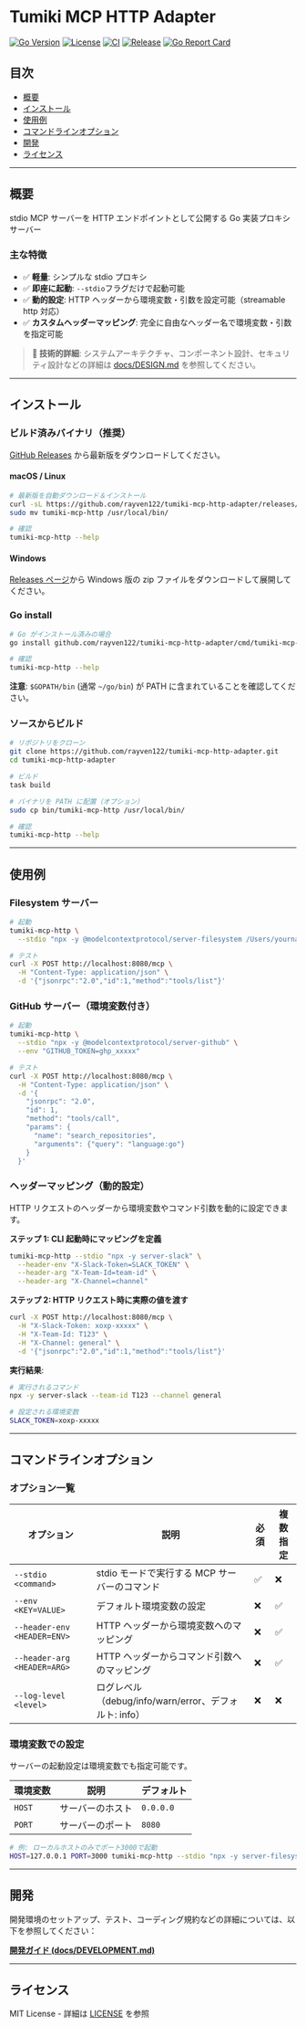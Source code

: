 # Tumiki MCP HTTP Adapter

[![Go Version](https://img.shields.io/badge/Go-1.25%2B-blue.svg)](https://golang.org/)
[![License](https://img.shields.io/badge/License-MIT-green.svg)](LICENSE)
[![CI](https://github.com/rayven122/tumiki-mcp-http-adapter/workflows/CI/badge.svg)](https://github.com/rayven122/tumiki-mcp-http-adapter/actions/workflows/ci.yml)
[![Release](https://img.shields.io/github/v/release/rayven122/tumiki-mcp-http-adapter)](https://github.com/rayven122/tumiki-mcp-http-adapter/releases)
[![Go Report Card](https://goreportcard.com/badge/github.com/rayven122/tumiki-mcp-http-adapter)](https://goreportcard.com/report/github.com/rayven122/tumiki-mcp-http-adapter)

## 目次

- [概要](#概要)
- [インストール](#インストール)
- [使用例](#使用例)
- [コマンドラインオプション](#コマンドラインオプション)
- [開発](#開発)
- [ライセンス](#ライセンス)

---

## 概要

stdio MCP サーバーを HTTP エンドポイントとして公開する Go 実装プロキシサーバー

### 主な特徴

- ✅ **軽量**: シンプルな stdio プロキシ
- ✅ **即座に起動**: `--stdio`フラグだけで起動可能
- ✅ **動的設定**: HTTP ヘッダーから環境変数・引数を設定可能（streamable http 対応）
- ✅ **カスタムヘッダーマッピング**: 完全に自由なヘッダー名で環境変数・引数を指定可能

> **📖 技術的詳細**: システムアーキテクチャ、コンポーネント設計、セキュリティ設計などの詳細は [docs/DESIGN.md](docs/DESIGN.md) を参照してください。

---

## インストール

### ビルド済みバイナリ（推奨）

[GitHub Releases](https://github.com/rayven122/tumiki-mcp-http-adapter/releases) から最新版をダウンロードしてください。

#### macOS / Linux

```bash
# 最新版を自動ダウンロード＆インストール
curl -sL https://github.com/rayven122/tumiki-mcp-http-adapter/releases/latest/download/tumiki-mcp-http_$(uname -s)_$(uname -m).tar.gz | tar xz
sudo mv tumiki-mcp-http /usr/local/bin/

# 確認
tumiki-mcp-http --help
```

#### Windows

[Releases ページ](https://github.com/rayven122/tumiki-mcp-http-adapter/releases)から Windows 版の zip ファイルをダウンロードして展開してください。

### Go install

```bash
# Go がインストール済みの場合
go install github.com/rayven122/tumiki-mcp-http-adapter/cmd/tumiki-mcp-http@latest

# 確認
tumiki-mcp-http --help
```

**注意**: `$GOPATH/bin` (通常 `~/go/bin`) が PATH に含まれていることを確認してください。

### ソースからビルド

```bash
# リポジトリをクローン
git clone https://github.com/rayven122/tumiki-mcp-http-adapter.git
cd tumiki-mcp-http-adapter

# ビルド
task build

# バイナリを PATH に配置（オプション）
sudo cp bin/tumiki-mcp-http /usr/local/bin/

# 確認
tumiki-mcp-http --help
```

---

## 使用例

### Filesystem サーバー

```bash
# 起動
tumiki-mcp-http \
  --stdio "npx -y @modelcontextprotocol/server-filesystem /Users/yourname/Documents"

# テスト
curl -X POST http://localhost:8080/mcp \
  -H "Content-Type: application/json" \
  -d '{"jsonrpc":"2.0","id":1,"method":"tools/list"}'
```

### GitHub サーバー（環境変数付き）

```bash
# 起動
tumiki-mcp-http \
  --stdio "npx -y @modelcontextprotocol/server-github" \
  --env "GITHUB_TOKEN=ghp_xxxxx"

# テスト
curl -X POST http://localhost:8080/mcp \
  -H "Content-Type: application/json" \
  -d '{
    "jsonrpc": "2.0",
    "id": 1,
    "method": "tools/call",
    "params": {
      "name": "search_repositories",
      "arguments": {"query": "language:go"}
    }
  }'
```

### ヘッダーマッピング（動的設定）

HTTP リクエストのヘッダーから環境変数やコマンド引数を動的に設定できます。

**ステップ 1: CLI 起動時にマッピングを定義**

```bash
tumiki-mcp-http --stdio "npx -y server-slack" \
  --header-env "X-Slack-Token=SLACK_TOKEN" \
  --header-arg "X-Team-Id=team-id" \
  --header-arg "X-Channel=channel"
```

**ステップ 2: HTTP リクエスト時に実際の値を渡す**

```bash
curl -X POST http://localhost:8080/mcp \
  -H "X-Slack-Token: xoxp-xxxxx" \
  -H "X-Team-Id: T123" \
  -H "X-Channel: general" \
  -d '{"jsonrpc":"2.0","id":1,"method":"tools/list"}'
```

**実行結果**:

```bash
# 実行されるコマンド
npx -y server-slack --team-id T123 --channel general

# 設定される環境変数
SLACK_TOKEN=xoxp-xxxxx
```

---

## コマンドラインオプション

### オプション一覧

| オプション                  | 説明                                                  | 必須 | 複数指定 |
| --------------------------- | ----------------------------------------------------- | ---- | -------- |
| `--stdio <command>`         | stdio モードで実行する MCP サーバーのコマンド         | ✅   | ❌       |
| `--env <KEY=VALUE>`         | デフォルト環境変数の設定                              | ❌   | ✅       |
| `--header-env <HEADER=ENV>` | HTTP ヘッダーから環境変数へのマッピング               | ❌   | ✅       |
| `--header-arg <HEADER=ARG>` | HTTP ヘッダーからコマンド引数へのマッピング           | ❌   | ✅       |
| `--log-level <level>`       | ログレベル（debug/info/warn/error、デフォルト: info） | ❌   | ❌       |

### 環境変数での設定

サーバーの起動設定は環境変数でも指定可能です。

| 環境変数 | 説明             | デフォルト |
| -------- | ---------------- | ---------- |
| `HOST`   | サーバーのホスト | `0.0.0.0`  |
| `PORT`   | サーバーのポート | `8080`     |

```bash
# 例: ローカルホストのみでポート3000で起動
HOST=127.0.0.1 PORT=3000 tumiki-mcp-http --stdio "npx -y server-filesystem /data"
```

---

## 開発

開発環境のセットアップ、テスト、コーディング規約などの詳細については、以下を参照してください：

**[開発ガイド (docs/DEVELOPMENT.md)](docs/DEVELOPMENT.md)**

---

## ライセンス

MIT License - 詳細は [LICENSE](LICENSE) を参照

